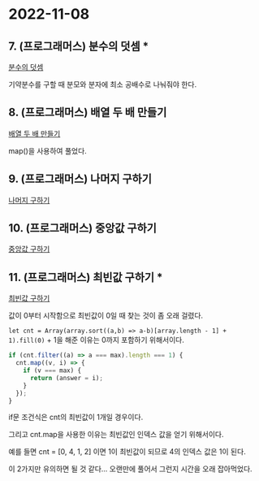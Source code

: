 # 2022-11-08

## 7. (프로그래머스) 분수의 덧셈 \*

[분수의 덧셈](https://school.programmers.co.kr/learn/courses/30/lessons/120808#qna)

기약분수를 구할 때 분모와 분자에 최소 공배수로 나눠줘야 한다.

## 8. (프로그래머스) 배열 두 배 만들기

[배열 두 배 만들기](https://school.programmers.co.kr/learn/courses/30/lessons/120809)

map()을 사용하여 풀었다.

## 9. (프로그래머스) 나머지 구하기

[나머지 구하기](https://school.programmers.co.kr/learn/courses/30/lessons/120810)

## 10. (프로그래머스) 중앙값 구하기

[중앙값 구하기](https://school.programmers.co.kr/learn/courses/30/lessons/120811)

## 11. (프로그래머스) 최빈값 구하기 \*

[최빈값 구하기](https://school.programmers.co.kr/learn/courses/30/lessons/120812#)

값이 0부터 시작함으로 최빈값이 0일 때 찾는 것이 좀 오래 걸렸다.

`let cnt = Array(array.sort((a,b) => a-b)[array.length - 1] + 1).fill(0)` + 1을 해준 이유는 0까지 포함하기 위해서이다.

```js
if (cnt.filter((a) => a === max).length === 1) {
  cnt.map((v, i) => {
    if (v === max) {
      return (answer = i);
    }
  });
}
```

if문 조건식은 cnt의 최빈값이 1개일 경우이다.

그리고 cnt.map을 사용한 이유는 최빈값인 인덱스 값을 얻기 위해서이다.

예를 들면 cnt = [0, 4, 1, 2] 이면 1이 최빈값이 되므로 4의 인덱스 값은 1이 된다.

이 2가지만 유의하면 될 것 같다... 오랜만에 풀어서 그런지 시간을 오래 잡아먹었다.
